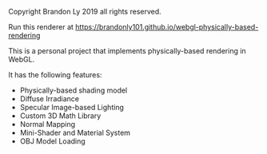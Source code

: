 Copyright Brandon Ly 2019 all rights reserved.

Run this renderer at https://brandonly101.github.io/webgl-physically-based-rendering

This is a personal project that implements physically-based rendering in WebGL.

It has the following features:

* Physically-based shading model
* Diffuse Irradiance
* Specular Image-based Lighting
* Custom 3D Math Library
* Normal Mapping
* Mini-Shader and Material System
* OBJ Model Loading
